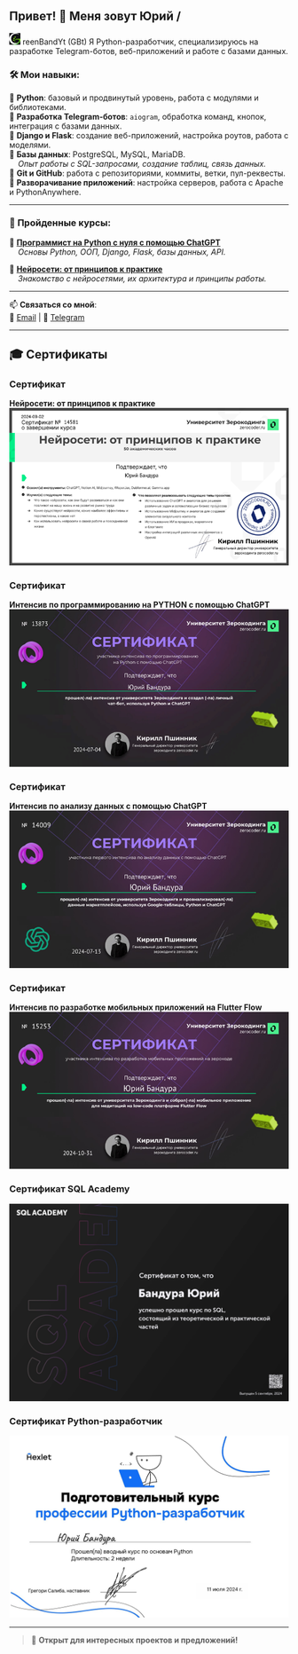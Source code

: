 ## Привет! 👋 Меня зовут Юрий / 
<img src="https://raw.githubusercontent.com/GreenBandYt/GreenBandYt/main/assets/images/logo_g.png" width="20" alt="G">
reenBandYt (GBt)
Я Python-разработчик, специализируюсь на разработке Telegram-ботов, веб-приложений и работе с базами данных.

### 🛠️ **Мои навыки**:
🔹 **Python**: базовый и продвинутый уровень, работа с модулями и библиотеками.  
🔹 **Разработка Telegram-ботов**: `aiogram`, обработка команд, кнопок, интеграция с базами данных.  
🔹 **Django и Flask**: создание веб-приложений, настройка роутов, работа с моделями.  
🔹 **Базы данных**: PostgreSQL, MySQL, MariaDB.  
&nbsp;&nbsp;&nbsp;&nbsp;*Опыт работы с SQL-запросами, создание таблиц, связь данных.*  
🔹 **Git и GitHub**: работа с репозиториями, коммиты, ветки, пул-реквесты.  
🔹 **Разворачивание приложений**: настройка серверов, работа с Apache и PythonAnywhere.  

---

### 📜 **Пройденные курсы**:
📌 **[Программист на Python с нуля с помощью ChatGPT](https://zerocoder.ru/python-from-scratch-with-chatgpt)**  
&nbsp;&nbsp;&nbsp;&nbsp;*Основы Python, ООП, Django, Flask, базы данных, API.*  

📌 **[Нейросети: от принципов к практике](https://zerocoder.ru/neural-networks-from-principles-to-practice?param=main_page)**  
&nbsp;&nbsp;&nbsp;&nbsp;*Знакомство с нейросетями, их архитектура и принципы работы.*  

---

📫 **Связаться со мной**:  
📧 [Email](mailto:bandurayv@yandex.ru) | 💬 [Telegram](https://t.me/BandYuraV)  

---

## 🎓 **Сертификаты**
### **Сертификат**  
**Нейросети: от принципов к практике**  
![Нейро Бизнес и ВИП (завершил)](https://raw.githubusercontent.com/GreenBandYt/GreenBandYt/main/certificates/Diploma_14581.png)

### **Сертификат**  
**Интенсив по программированию на PYTHON с помощью ChatGPT**  
![Интенсив по программированию на PYTHON с помощью ChatGPT](https://raw.githubusercontent.com/GreenBandYt/GreenBandYt/main/certificates/Diploma_13873.png)

### **Сертификат**  
**Интенсив по анализу данных с помощью ChatGPT**  
![Интенсив по анализу данных с помощью ChatGPT](https://raw.githubusercontent.com/GreenBandYt/GreenBandYt/main/certificates/Diploma_14009.png)

### **Сертификат**  
**Интенсив по разработке мобильных приложений на Flutter Flow**  
![Интенсив по разработке мобильных приложений на Flutter Flow](https://raw.githubusercontent.com/GreenBandYt/GreenBandYt/main/certificates/Diploma_15253.png)

### **Сертификат SQL Academy**  
![SQL Academy](https://raw.githubusercontent.com/GreenBandYt/GreenBandYt/main/certificates/SQL_ACADEMY.jpg)

### **Сертификат Python-разработчик**  
![Python Developer](https://raw.githubusercontent.com/GreenBandYt/GreenBandYt/main/certificates/Python_Sertificate.jpg)

---

> 🚀 **Открыт для интересных проектов и предложений!**
